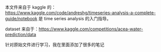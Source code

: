 本文件来自于 kaggle 的：https://www.kaggle.com/code/andreshg/timeseries-analysis-a-complete-guide/notebook
是 time series analysis 的入门指导。

dataset 来自于：https://www.kaggle.com/competitions/acea-water-prediction/data


针对原始文件进行学习，我在里面添加了很多的笔记